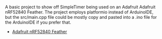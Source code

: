 A basic project to show off SimpleTimer being used on an Adafruit Adafruit nRF52840 Feather. The project employs platformio instead of ArduinoIDE, but the src/main.cpp file could be mostly copy and pasted into a .ino file for the ArduinoIDE if you prefer that.

* [Adafruit nRF52840 Feather](https://learn.adafruit.com/introducing-the-adafruit-nrf52840-feather/overview)


